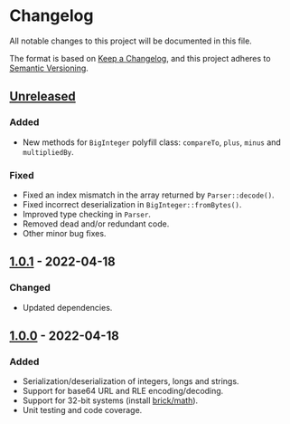 # Changelog

All notable changes to this project will be documented in this file.

The format is based on [Keep a Changelog](https://keepachangelog.com/en/1.0.0/),
and this project adheres to [Semantic Versioning](https://semver.org/spec/v2.0.0.html).


## [Unreleased]
### Added
- New methods for `BigInteger` polyfill class: `compareTo`, `plus`, `minus` and `multipliedBy`. 

### Fixed
- Fixed an index mismatch in the array returned by `Parser::decode()`.
- Fixed incorrect deserialization in `BigInteger::fromBytes()`.
- Improved type checking in `Parser`.
- Removed dead and/or redundant code.
- Other minor bug fixes.

## [1.0.1] - 2022-04-18
### Changed
- Updated dependencies.

## [1.0.0] - 2022-04-18
### Added
- Serialization/deserialization of integers, longs and strings.
- Support for base64 URL and RLE encoding/decoding.
- Support for 32-bit systems (install [brick/math](https://packagist.org/packages/brick/math)).
- Unit testing and code coverage.


[Unreleased]: https://github.com/Sysbot-org/bin/compare/1.0.1...HEAD
[1.0.1]: https://github.com/Sysbot-org/bin/compare/1.0.0...1.0.1
[1.0.0]: https://github.com/Sysbot-org/tgscraper/releases/tag/1.0.0